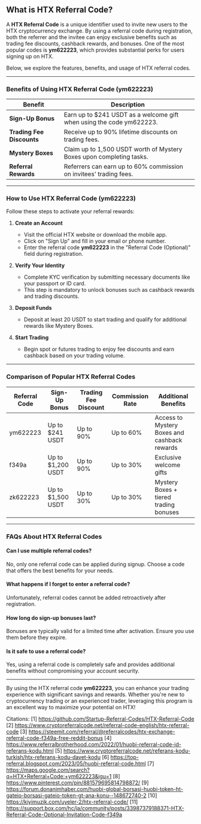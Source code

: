 ## What is HTX Referral Code?

A **HTX Referral Code** is a unique identifier used to invite new users to the HTX cryptocurrency exchange. By using a referral code during registration, both the referrer and the invitee can enjoy exclusive benefits such as trading fee discounts, cashback rewards, and bonuses. One of the most popular codes is **ym622223**, which provides substantial perks for users signing up on HTX.

Below, we explore the features, benefits, and usage of HTX referral codes.

---

### **Benefits of Using HTX Referral Code (ym622223)**

| **Benefit**                     | **Description**                                                                 |
|----------------------------------|---------------------------------------------------------------------------------|
| **Sign-Up Bonus**               | Earn up to $241 USDT as a welcome gift when using the code ym622223.       |
| **Trading Fee Discounts**       | Receive up to 90% lifetime discounts on trading fees.                     |
| **Mystery Boxes**               | Claim up to 1,500 USDT worth of Mystery Boxes upon completing tasks.   |
| **Referral Rewards**            | Referrers can earn up to 60% commission on invitees' trading fees.     |

---

### **How to Use HTX Referral Code (ym622223)**

Follow these steps to activate your referral rewards:

1. **Create an Account**
   - Visit the official HTX website or download the mobile app.
   - Click on "Sign Up" and fill in your email or phone number.
   - Enter the referral code **ym622223** in the "Referral Code (Optional)" field during registration.

2. **Verify Your Identity**
   - Complete KYC verification by submitting necessary documents like your passport or ID card.
   - This step is mandatory to unlock bonuses such as cashback rewards and trading discounts.

3. **Deposit Funds**
   - Deposit at least 20 USDT to start trading and qualify for additional rewards like Mystery Boxes.

4. **Start Trading**
   - Begin spot or futures trading to enjoy fee discounts and earn cashback based on your trading volume.

---

### **Comparison of Popular HTX Referral Codes**

| **Referral Code** | **Sign-Up Bonus** | **Trading Fee Discount** | **Commission Rate** | **Additional Benefits**                  |
|--------------------|-------------------|--------------------------|---------------------|------------------------------------------|
| ym622223          | Up to $241 USDT   | Up to 90%                | Up to 60%           | Access to Mystery Boxes and cashback rewards |
| f349a             | Up to $1,200 USDT | Up to 90%                | Up to 30%           | Exclusive welcome gifts              |
| zk622223          | Up to $1,500 USDT | Up to 30%                | Up to 30%           | Mystery Boxes + tiered trading bonuses |

---

### **FAQs About HTX Referral Codes**

#### **Can I use multiple referral codes?**
No, only one referral code can be applied during signup. Choose a code that offers the best benefits for your needs.

#### **What happens if I forget to enter a referral code?**
Unfortunately, referral codes cannot be added retroactively after registration.

#### **How long do sign-up bonuses last?**
Bonuses are typically valid for a limited time after activation. Ensure you use them before they expire.

#### **Is it safe to use a referral code?**
Yes, using a referral code is completely safe and provides additional benefits without compromising your account security.

---

By using the HTX referral code **ym622223**, you can enhance your trading experience with significant savings and rewards. Whether you're new to cryptocurrency trading or an experienced trader, leveraging this program is an excellent way to maximize your potential on HTX!

Citations:
[1] https://github.com/Startup-Referral-Codes/HTX-Referral-Code
[2] https://www.cryptoreferralcode.net/referral-code-english/htx-referral-code
[3] https://steemit.com/referral/@referralcodes/htx-exchange-referral-code-f349a-free-reddit-bonus
[4] https://www.referralbrotherhood.com/2022/01/huobi-referral-code-id-referans-kodu.html
[5] https://www.cryptoreferralcode.net/referans-kodu-turkish/htx-referans-kodu-davet-kodu
[6] https://top-referral.blogspot.com/2023/05/huobi-referral-code.html
[7] https://maps.google.com/search?q=HTX+Referral+Code:+ym622223&igu=1
[8] https://www.pinterest.com/pin/881579695814798872/
[9] https://forum.donanimhaber.com/huobi-global-borsasi-huobi-token-ht-gateio-borsasi-gateio-token-gt-ana-konu--148672740-2
[10] https://kiyimuzik.com/uyeler-2/htx-referral-code/
[11] https://support.box.com/hc/ja/community/posts/33987379188371-HTX-Referral-Code-Optional-Invitation-Code-f349a
